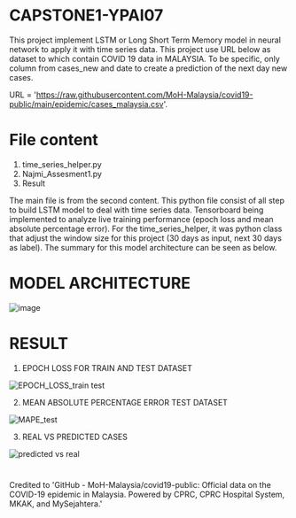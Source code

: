 # CAPSTONE1-YPAI07
This project implement LSTM or Long Short Term Memory model in neural network to apply it with time series data. This project use URL below as dataset to which contain COVID 19 data in MALAYSIA. To be specific, only column from cases_new and date
to create a prediction of the next day new cases.

URL = 'https://raw.githubusercontent.com/MoH-Malaysia/covid19-public/main/epidemic/cases_malaysia.csv'.

# File content
1. time_series_helper.py
2. Najmi_Assesment1.py
3. Result

The main file is from the second content. This python file consist of all step to build LSTM model to deal with time series data. Tensorboard being implemented to analyze live training performance (epoch loss and mean absolute percentage error). 
For the time_series_helper, it was python class that adjust the window size for this project (30 days as input, next 30 days as label). The summary for this model architecture can be seen as below.

# MODEL ARCHITECTURE
![image](https://github.com/najmi-hisham/CAPSTONE1-YPAI07/assets/69621770/21f7853a-a3b6-4634-ae9d-1cdf2b04136b)

# RESULT
1. EPOCH LOSS FOR TRAIN AND TEST DATASET

![EPOCH_LOSS_train test](https://github.com/najmi-hisham/CAPSTONE1-YPAI07/assets/69621770/75717d57-ca68-4147-88a7-aaf94eff555d)

2. MEAN ABSOLUTE PERCENTAGE ERROR TEST DATASET

![MAPE_test](https://github.com/najmi-hisham/CAPSTONE1-YPAI07/assets/69621770/f45bb1c3-2fda-4ff9-a93f-dc69a275b1c5)

3. REAL VS PREDICTED CASES

![predicted vs real](https://github.com/najmi-hisham/CAPSTONE1-YPAI07/assets/69621770/71d22858-292c-4c98-a32e-94799654d005)


# 

Credited to 'GitHub - MoH-Malaysia/covid19-public: Official data on the COVID-19 epidemic in Malaysia. Powered by CPRC, CPRC Hospital System, MKAK, and MySejahtera.'


#

